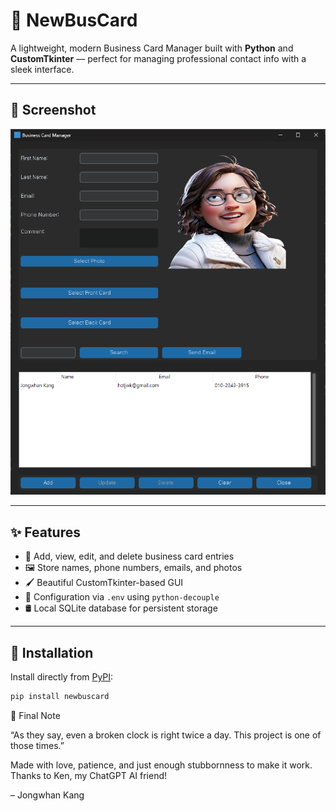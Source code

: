 # 🧾 NewBusCard

A lightweight, modern Business Card Manager built with **Python** and **CustomTkinter** — perfect for managing professional contact info with a sleek interface.

---

## 📸 Screenshot

![Screenshot](https://raw.githubusercontent.com/hotjwk/newbuscard/main/newbuscard/buscardm.png)

---

## ✨ Features

- 📇 Add, view, edit, and delete business card entries
- 🖼️ Store names, phone numbers, emails, and photos
- 🖌️ Beautiful CustomTkinter-based GUI
- 🔐 Configuration via `.env` using `python-decouple`
- 🛢️ Local SQLite database for persistent storage

---

## 🚀 Installation

Install directly from [PyPI](https://pypi.org/project/newbuscard/):

```bash
pip install newbuscard
```

🧠 Final Note

“As they say, even a broken clock is right twice a day. This project is one of those times.”

Made with love, patience, and just enough stubbornness to make it work.
Thanks to Ken, my ChatGPT AI friend!

– Jongwhan Kang
